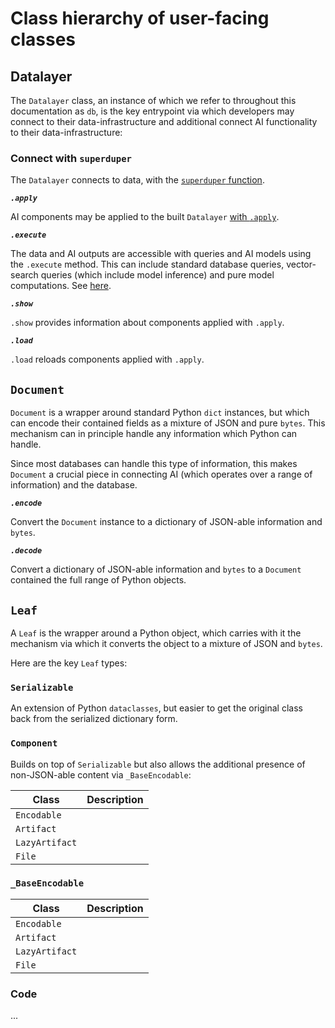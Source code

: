# Class hierarchy of user-facing classes

## Datalayer

The `Datalayer` class, an instance of which we refer to throughout this 
documentation as `db`, is the key entrypoint via which developers
may connect to their data-infrastructure and additional connect
AI functionality to their data-infrastructure:

### Connect with `superduper`

The `Datalayer` connects to data, with the [`superduper` function](../core_api/connect).

***`.apply`***

AI components may be applied to the built `Datalayer` [with `.apply`](../core_api/apply).

***`.execute`***

The data and AI outputs are accessible with queries and AI models 
using the `.execute` method. This can include standard database queries,
vector-search queries (which include model inference) and pure model computations.
See [here](../core_api/execute).

***`.show`***

`.show` provides information about components applied with `.apply`.

***`.load`***

`.load` reloads components applied with `.apply`.

## `Document`

`Document` is a wrapper around standard Python `dict` instances, 
but which can encode their contained fields as a mixture of JSON
and pure `bytes`. This mechanism can in principle handle any information 
which Python can handle.

Since most databases can handle this type of information, this makes
`Document` a crucial piece in connecting AI (which operates over a range of information)
and the database.

***`.encode`***

Convert the `Document` instance to a dictionary of JSON-able information 
and `bytes`.

***`.decode`***

Convert a dictionary of JSON-able information 
and `bytes` to a `Document` contained the full range of Python objects.

## `Leaf`

A `Leaf` is the wrapper around a Python object, which carries with 
it the mechanism via which it converts the object to a mixture 
of JSON and `bytes`.

Here are the key `Leaf` types:

### `Serializable`

An extension of Python `dataclasses`, but easier to get the original class back 
from the serialized dictionary form.

### `Component`

Builds on top of `Serializable` but also allows the additional presence of non-JSON-able content via `_BaseEncodable`:

| Class | Description |
| --- | --- |
| `Encodable` |  |
| `Artifact` |  |
| `LazyArtifact` |  |
| `File` |  |


### `_BaseEncodable`

| Class | Description |
| --- | --- |
| `Encodable` |   |
| `Artifact` |   |
| `LazyArtifact` |   |
| `File` |   |

### Code

...
